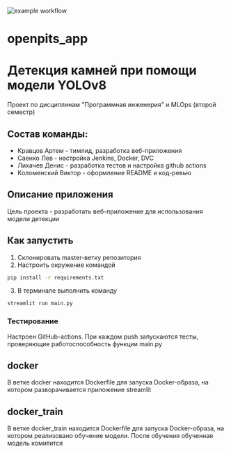![example workflow](https://github.com/br4d327/openpits_app/actions/workflows/python-app.yml/badge.svg)

# openpits_app
# Детекция камней при помощи модели YOLOv8


Проект по дисциплинам "Программная инженерия" и MLOps (второй семестр)


## Состав команды:
* Кравцов Артем - тимлид, разработка веб-приложения
* Саенко Лев - настройка Jenkins, Docker, DVC
* Лихачев Денис - разработка тестов и настройка github actions
* Коломенский Виктор - оформление README и код-ревью


## Описание приложения
Цель проекта - разработать веб-приложение для использования модели детекции

## Как запустить
1. Склонировать master-ветку репозитория
2. Настроить окружение командой
```bash
pip install -r requirements.txt
```
3. В терминале выполнить команду
```bash
streamlit run main.py
```

### Тестирование
Настроен GitHub-actions. При каждом push запускаются тесты, проверяющие работоспособность функции main.py

## docker
В ветке docker находится Dockerfile для запуска Docker-образа, на котором разворачивается приложение streamlit

## docker_train
В ветке docker_train находится Dockerfile для запуска Docker-образа, на котором реализовано обучение модели. После обучения обученная модель комитится



